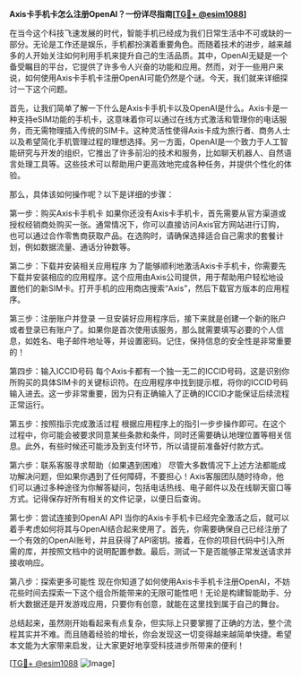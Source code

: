 **Axis卡手机卡怎么注册OpenAI？一份详尽指南[[TG💪+ @esim1088](https://t.me/s/esim1088)]**

在当今这个科技飞速发展的时代，智能手机已经成为我们日常生活中不可或缺的一部分。无论是工作还是娱乐，手机都扮演着重要角色。而随着技术的进步，越来越多的人开始关注如何利用手机来提升自己的生活品质。其中，OpenAI无疑是一个备受瞩目的平台，它提供了许多令人兴奋的功能和应用。然而，对于一些用户来说，如何使用Axis卡手机卡注册OpenAI可能仍然是个谜。今天，我们就来详细探讨一下这个问题。

首先，让我们简单了解一下什么是Axis卡手机卡以及OpenAI是什么。Axis卡是一种支持eSIM功能的手机卡，这意味着你可以通过在线方式激活和管理你的电话服务，而无需物理插入传统的SIM卡。这种灵活性使得Axis卡成为旅行者、商务人士以及希望简化手机管理过程的理想选择。另一方面，OpenAI是一个致力于人工智能研究与开发的组织，它推出了许多前沿的技术和服务，比如聊天机器人、自然语言处理工具等。这些技术可以帮助用户更高效地完成各种任务，并提供个性化的体验。

那么，具体该如何操作呢？以下是详细的步骤：

第一步：购买Axis卡手机卡
如果你还没有Axis卡手机卡，首先需要从官方渠道或授权经销商处购买一张。通常情况下，你可以直接访问Axis官方网站进行订购，也可以通过合作零售商获取产品。在选购时，请确保选择适合自己需求的套餐计划，例如数据流量、通话分钟数等。

第二步：下载并安装相关应用程序
为了能够顺利地激活Axis卡手机卡，你需要先下载并安装相应的应用程序。这个应用由Axis公司提供，用于帮助用户轻松地设置他们的新SIM卡。打开手机的应用商店搜索“Axis”，然后下载官方版本的应用程序。

第三步：注册账户并登录
一旦安装好应用程序后，接下来就是创建一个新的账户或者登录已有账户了。如果你是首次使用该服务，那么就需要填写必要的个人信息，如姓名、电子邮件地址等，并设置密码。记住，保持信息的安全性是非常重要的！

第四步：输入ICCID号码
每个Axis卡都有一个独一无二的ICCID号码，这是识别你所购买的具体SIM卡的关键标识符。在应用程序中找到提示框，将你的ICCID号码输入进去。这一步非常重要，因为只有正确输入了正确的ICCID才能保证后续流程正常运行。

第五步：按照指示完成激活过程
根据应用程序上的指引一步步操作即可。在这个过程中，你可能会被要求同意某些条款和条件，同时还需要确认地理位置等相关信息。此外，有些时候还可能涉及到支付环节，所以请提前准备好付款方式。

第六步：联系客服寻求帮助（如果遇到困难）
尽管大多数情况下上述方法都能成功解决问题，但如果你遇到了任何障碍，不要担心！Axis客服团队随时待命，他们可以通过多种途径为你解答疑问，包括电话热线、电子邮件以及在线聊天窗口等方式。记得保存好所有相关的文件记录，以便日后查询。

第七步：尝试连接到OpenAI API
当你的Axis卡手机卡已经完全激活之后，就可以着手考虑如何将其与OpenAI结合起来使用了。首先，你需要确保自己已经注册了一个有效的OpenAI账号，并且获得了API密钥。接着，在你的项目代码中引入所需的库，并按照文档中的说明配置参数。最后，测试一下是否能够正常发送请求并接收响应。

第八步：探索更多可能性
现在你知道了如何使用Axis卡手机卡注册OpenAI，不妨花些时间去探索一下这个组合所能带来的无限可能性吧！无论是构建智能助手、分析大数据还是开发游戏应用，只要你有创意，就能在这里找到属于自己的舞台。

总结起来，虽然刚开始看起来有点复杂，但实际上只要掌握了正确的方法，整个流程其实并不难。而且随着经验的增长，你会发现这一切变得越来越简单快捷。希望本文能为大家带来启发，让大家更好地享受科技进步所带来的便利！

[[TG💪+ @esim1088](https://t.me/s/esim1088) ![Image](https://i.postimg.cc/4NQfJmqS/Snipaste-2025-05-13-00-14-12.png)]